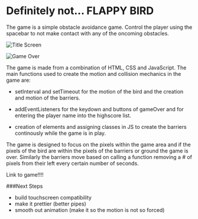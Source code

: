 # Definitely not... FLAPPY BIRD

The game is a simple obstacle avoidance game. Control the player using the spacebar to not make contact with any of the oncoming obstacles. 


![Title Screen](https://i.imgur.com/rqJG9k2.png "Title Screen")


![Game Over](https://i.imgur.com/FC3j2mH.png "game over")

The game is made from a combination of HTML, CSS and JavaScript. The main functions used to create the motion and collision mechanics in the game are: 

- setInterval and setTimeout for the motion of the bird and the creation and motion of the barriers.

- addEventListeners for the keydown and buttons of gameOver and for entering the player name into the highscore list.

- creation of elements and assigning classes in JS to create the barriers continously while the game is in play.

The game is designed to focus on the pixels within the game area and if the pixels of the bird are within the pixels of the barriers or ground the game is over. Similarly the barriers move based on calling a function removing a # of pixels from their left every certain number of seconds.

Link to game!!!!

###Next Steps

- build touchscreen compatibility
- make it prettier (better pipes)
- smooth out animation (make it so the motion is not so forced)


